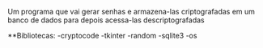Um programa que vai gerar senhas e armazena-las criptografadas em um banco de dados para depois acessa-las descriptografadas

**Bibliotecas:
-cryptocode
-tkinter
-random
-sqlite3
-os